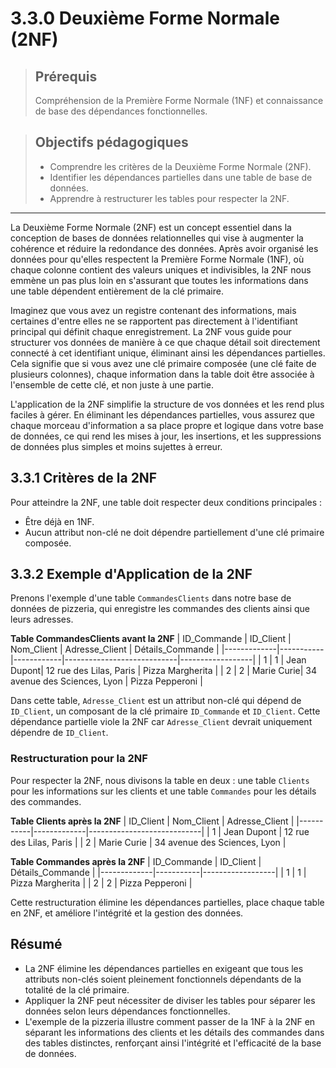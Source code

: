 # 3.3.0 Deuxième Forme Normale (2NF)

<blockquote>
    <h2>Prérequis</h2>
    <p>Compréhension de la Première Forme Normale (1NF) et connaissance de base des dépendances fonctionnelles.</p>
</blockquote>

<blockquote>
    <h2>Objectifs pédagogiques</h2>
    <ul>
        <li>Comprendre les critères de la Deuxième Forme Normale (2NF).</li>
        <li>Identifier les dépendances partielles dans une table de base de données.</li>
        <li>Apprendre à restructurer les tables pour respecter la 2NF.</li>
    </ul>
</blockquote>

---

La Deuxième Forme Normale (2NF) est un concept essentiel dans la conception de bases de données relationnelles qui vise à augmenter la cohérence et réduire la redondance des données. Après avoir organisé les données pour qu'elles respectent la Première Forme Normale (1NF), où chaque colonne contient des valeurs uniques et indivisibles, la 2NF nous emmène un pas plus loin en s'assurant que toutes les informations dans une table dépendent entièrement de la clé primaire.

Imaginez que vous avez un registre contenant des informations, mais certaines d'entre elles ne se rapportent pas directement à l'identifiant principal qui définit chaque enregistrement. La 2NF vous guide pour structurer vos données de manière à ce que chaque détail soit directement connecté à cet identifiant unique, éliminant ainsi les dépendances partielles. Cela signifie que si vous avez une clé primaire composée (une clé faite de plusieurs colonnes), chaque information dans la table doit être associée à l'ensemble de cette clé, et non juste à une partie.

L'application de la 2NF simplifie la structure de vos données et les rend plus faciles à gérer. En éliminant les dépendances partielles, vous assurez que chaque morceau d'information a sa place propre et logique dans votre base de données, ce qui rend les mises à jour, les insertions, et les suppressions de données plus simples et moins sujettes à erreur.

## 3.3.1 Critères de la 2NF

Pour atteindre la 2NF, une table doit respecter deux conditions principales :
- Être déjà en 1NF.
- Aucun attribut non-clé ne doit dépendre partiellement d'une clé primaire composée.

## 3.3.2 Exemple d'Application de la 2NF

Prenons l'exemple d'une table `CommandesClients` dans notre base de données de pizzeria, qui enregistre les commandes des clients ainsi que leurs adresses.

**Table CommandesClients avant la 2NF**
| ID_Commande | ID_Client | Nom_Client | Adresse_Client             | Détails_Commande |
|-------------|-----------|------------|----------------------------|------------------|
| 1           | 1         | Jean Dupont| 12 rue des Lilas, Paris    | Pizza Margherita |
| 2           | 2         | Marie Curie| 34 avenue des Sciences, Lyon | Pizza Pepperoni  |

Dans cette table, `Adresse_Client` est un attribut non-clé qui dépend de `ID_Client`, un composant de la clé primaire `ID_Commande` et `ID_Client`. Cette dépendance partielle viole la 2NF car `Adresse_Client` devrait uniquement dépendre de `ID_Client`.

### Restructuration pour la 2NF

Pour respecter la 2NF, nous divisons la table en deux : une table `Clients` pour les informations sur les clients et une table `Commandes` pour les détails des commandes.

**Table Clients après la 2NF**
| ID_Client | Nom_Client  | Adresse_Client             |
|-----------|-------------|----------------------------|
| 1         | Jean Dupont | 12 rue des Lilas, Paris    |
| 2         | Marie Curie | 34 avenue des Sciences, Lyon |

**Table Commandes après la 2NF**
| ID_Commande | ID_Client | Détails_Commande |
|-------------|-----------|------------------|
| 1           | 1         | Pizza Margherita |
| 2           | 2         | Pizza Pepperoni  |

Cette restructuration élimine les dépendances partielles, place chaque table en 2NF, et améliore l'intégrité et la gestion des données.

## Résumé

- La 2NF élimine les dépendances partielles en exigeant que tous les attributs non-clés soient pleinement fonctionnels dépendants de la totalité de la clé primaire.
- Appliquer la 2NF peut nécessiter de diviser les tables pour séparer les données selon leurs dépendances fonctionnelles.
- L'exemple de la pizzeria illustre comment passer de la 1NF à la 2NF en séparant les informations des clients et les détails des commandes dans des tables distinctes, renforçant ainsi l'intégrité et l'efficacité de la base de données.
